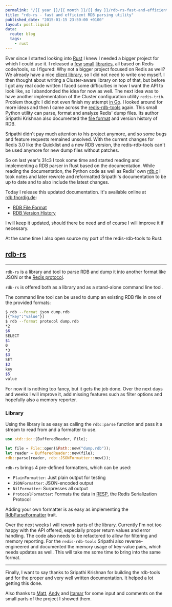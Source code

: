 ```yaml
---
permalink: "/{{ year }}/{{ month }}/{{ day }}/rdb-rs-fast-and-efficient-rdb-parsing-utility"
title: "rdb-rs - fast and efficient RDB parsing utility"
published_date: "2015-01-15 23:50:00 +0100"
layout: post.liquid
data:
  route: blog
  tags:
    - rust
---
```

Ever since I started looking into [Rust][] I knew I needed a bigger project for which I could use it.
I released a [few][lzf] [small][crc] [libraries][redlock], all based on Redis code/tools, so I figured:
Why not a bigger project focused on Redis as well?
We already have a nice [client library][redis-rs], so I did not need to write one myself.
I then thought about writing a Cluster-aware library on top of that, but before I got any real code written I faced some difficulties in how I want the API to look like, so I abandonded the idea for now as well.
The next idea was to have another implementation of the Cluster configuration utility `redis-trib`. Problem though: I did not even finish my attempt [in Go][redis-trib].
I looked around for more ideas and then I came across the [redis-rdb-tools][tools] again.
This small Python utility can parse, format and analyze Redis' dump files.
Its author Sripathi Krishnan also documented the [file format][old-wiki] and version history of RDB.

Sripathi didn't pay much attention to his project anymore, and so some bugs and feature requests remained unsolved.
With the current changes for Redis 3.0 like the Quicklist and a new RDB version, the redis-rdb-tools can't be used anymore for new dump files without patches.

So on last year's 31c3 I took some time and started reading and implementing a RDB parser in Rust based on the documentation.
While reading the documentation, the Python code as well as Redis' own [rdb.c][] I took notes and later rewrote and reformatted Sripathi's documentation to be up to date and to also include the latest changes.

Today I release this updated documentation. It's available online at [rdb.fnordig.de][site]:

* [RDB File Format][file-format]
* [RDB Version History][version-history]

I will keep it updated, should there be need and of course I will improve it if necessary.

At the same time I also open source my port of the redis-rdb-tools to Rust:

## [rdb-rs][code]

---

`rdb-rs` is a library and tool to parse RDB and dump it into another format like JSON or the [Redis protocol](http://redis.io/topics/protocol).

`rdb-rs` is offered both as a library and as a stand-alone command line tool.

The command line tool can be used to dump an existing RDB file in one of the provided formats:

~~~bash
$ rdb --format json dump.rdb
[{"key":"value"}]
$ rdb --format protocol dump.rdb
*2
$6
SELECT
$1
0
*3
$3
SET
$3
key
$5
value
~~~

For now it is nothing too fancy, but it gets the job done.
Over the next days and weeks I will improve it, add missing features such as filter options and hopefully also a memory reporter.


### Library

Using the library is as easy as calling the `rdb::parse` function and pass it a stream to read from and a formatter to use.

~~~rust
use std::io::{BufferedReader, File};

let file = File::open(&Path::new("dump.rdb"));
let reader = BufferedReader::new(file);
rdb::parse(reader, rdb::JSONFormatter::new());
~~~

`rdb-rs` brings 4 pre-defined formatters, which can be used:

* `PlainFormatter`: Just plain output for testing
* `JSONFormatter`: JSON-encoded output
* `NilFormatter`: Surpresses all output
* `ProtocolFormatter`: Formats the data in [RESP](http://redis.io/topics/protocol), the Redis Serialization Protocol

Adding your own formatter is as easy as implementing the [RdbParseFormatter][RdbParseFormatter] trait.

Over the next weeks I will rework parts of the library. Currently I'm not too happy with the API offered, especially proper return values and error handling.
The code also needs to be refactored to allow for filtering and memory reporting.
For the `redis-rdb-tools` Sripathi also reverse-engineered and documented the memory usage of key-value pairs, which needs updates as well.
This will take me some time to bring into the same format.

---

Finally, I want to say thanks to Sripathi Krishnan for building the rdb-tools and for the proper and very well written documentation. It helped a lot getting this done.

Also thanks to [Matt][], [Andy][] and [Itamar][] for some input and comments on the small parts of the project I showed them.

[redis-trib]: https://github.com/badboy/redis-trib.go
[rust]: http://rust-lang.org/
[lzf]: https://github.com/badboy/lzf-rs
[crc]: https://github.com/badboy/crc64-rs
[redlock]: https://github.com/badboy/redlock-rs
[redis-rs]: https://github.com/mitsuhiko/redis-rs
[old-wiki]: https://github.com/sripathikrishnan/redis-rdb-tools/wiki/Redis-RDB-Dump-File-Format
[rdb.c]: https://github.com/antirez/redis/blob/unstable/src/rdb.c
[site]: http://rdb.fnordig.de/
[code]: https://github.com/badboy/rdb-rs
[tools]: https://github.com/sripathikrishnan/redis-rdb-tools
[file-format]: http://rdb.fnordig.de/file_format.html
[version-history]: http://rdb.fnordig.de/version_history.html
[RdbParseFormatter]: http://rdb.fnordig.de/doc/rdb/formatter/trait.RdbParseFormatter.html
[Matt]: https://twitter.com/mattsta
[Andy]: https://twitter.com/andygrunwald
[Itamar]: https://twitter.com/itamarhaber

